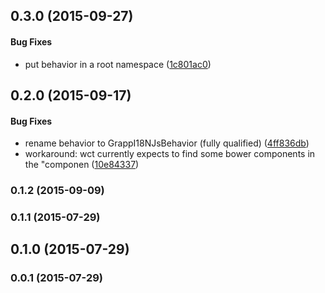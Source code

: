 <a name="0.3.0"></a>
## 0.3.0 (2015-09-27)


#### Bug Fixes

* put behavior in a root namespace ([1c801ac0](http://github.com/grappendorf/grapp-i18n-js/commit/1c801ac00f3f4126b7f89ae27d957d24eadf78b8))


<a name="0.2.0"></a>
## 0.2.0 (2015-09-17)


#### Bug Fixes

* rename behavior to GrappI18NJsBehavior (fully qualified) ([4ff836db](http://github.com/grappendorf/grapp-i18n-js/commit/4ff836dbab691491d6c6305d31972935d5327689))
* workaround: wct currently expects to find some bower components in the "componen ([10e84337](http://github.com/grappendorf/grapp-i18n-js/commit/10e843379c42e3709b7b5919da9b25ce1ba5e599))


<a name="0.1.2"></a>
### 0.1.2 (2015-09-09)


<a name="0.1.1"></a>
### 0.1.1 (2015-07-29)


<a name="0.1.0"></a>
## 0.1.0 (2015-07-29)


<a name="0.0.1"></a>
### 0.0.1 (2015-07-29)


